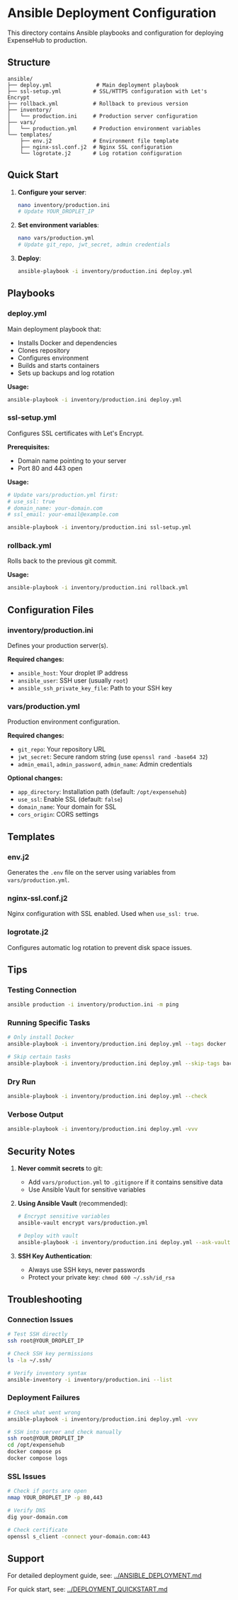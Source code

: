 # Ansible Deployment Configuration

This directory contains Ansible playbooks and configuration for deploying ExpenseHub to production.

## Structure

```
ansible/
├── deploy.yml              # Main deployment playbook
├── ssl-setup.yml          # SSL/HTTPS configuration with Let's Encrypt
├── rollback.yml           # Rollback to previous version
├── inventory/
│   └── production.ini     # Production server configuration
├── vars/
│   └── production.yml     # Production environment variables
└── templates/
    ├── env.j2             # Environment file template
    ├── nginx-ssl.conf.j2  # Nginx SSL configuration
    └── logrotate.j2       # Log rotation configuration
```

## Quick Start

1. **Configure your server**:
   ```bash
   nano inventory/production.ini
   # Update YOUR_DROPLET_IP
   ```

2. **Set environment variables**:
   ```bash
   nano vars/production.yml
   # Update git_repo, jwt_secret, admin credentials
   ```

3. **Deploy**:
   ```bash
   ansible-playbook -i inventory/production.ini deploy.yml
   ```

## Playbooks

### deploy.yml
Main deployment playbook that:
- Installs Docker and dependencies
- Clones repository
- Configures environment
- Builds and starts containers
- Sets up backups and log rotation

**Usage:**
```bash
ansible-playbook -i inventory/production.ini deploy.yml
```

### ssl-setup.yml
Configures SSL certificates with Let's Encrypt.

**Prerequisites:**
- Domain name pointing to your server
- Port 80 and 443 open

**Usage:**
```bash
# Update vars/production.yml first:
# use_ssl: true
# domain_name: your-domain.com
# ssl_email: your-email@example.com

ansible-playbook -i inventory/production.ini ssl-setup.yml
```

### rollback.yml
Rolls back to the previous git commit.

**Usage:**
```bash
ansible-playbook -i inventory/production.ini rollback.yml
```

## Configuration Files

### inventory/production.ini
Defines your production server(s).

**Required changes:**
- `ansible_host`: Your droplet IP address
- `ansible_user`: SSH user (usually `root`)
- `ansible_ssh_private_key_file`: Path to your SSH key

### vars/production.yml
Production environment configuration.

**Required changes:**
- `git_repo`: Your repository URL
- `jwt_secret`: Secure random string (use `openssl rand -base64 32`)
- `admin_email`, `admin_password`, `admin_name`: Admin credentials

**Optional changes:**
- `app_directory`: Installation path (default: `/opt/expensehub`)
- `use_ssl`: Enable SSL (default: `false`)
- `domain_name`: Your domain for SSL
- `cors_origin`: CORS settings

## Templates

### env.j2
Generates the `.env` file on the server using variables from `vars/production.yml`.

### nginx-ssl.conf.j2
Nginx configuration with SSL enabled. Used when `use_ssl: true`.

### logrotate.j2
Configures automatic log rotation to prevent disk space issues.

## Tips

### Testing Connection
```bash
ansible production -i inventory/production.ini -m ping
```

### Running Specific Tasks
```bash
# Only install Docker
ansible-playbook -i inventory/production.ini deploy.yml --tags docker

# Skip certain tasks
ansible-playbook -i inventory/production.ini deploy.yml --skip-tags backups
```

### Dry Run
```bash
ansible-playbook -i inventory/production.ini deploy.yml --check
```

### Verbose Output
```bash
ansible-playbook -i inventory/production.ini deploy.yml -vvv
```

## Security Notes

1. **Never commit secrets** to git:
   - Add `vars/production.yml` to `.gitignore` if it contains sensitive data
   - Use Ansible Vault for sensitive variables

2. **Using Ansible Vault** (recommended):
   ```bash
   # Encrypt sensitive variables
   ansible-vault encrypt vars/production.yml
   
   # Deploy with vault
   ansible-playbook -i inventory/production.ini deploy.yml --ask-vault-pass
   ```

3. **SSH Key Authentication**:
   - Always use SSH keys, never passwords
   - Protect your private key: `chmod 600 ~/.ssh/id_rsa`

## Troubleshooting

### Connection Issues
```bash
# Test SSH directly
ssh root@YOUR_DROPLET_IP

# Check SSH key permissions
ls -la ~/.ssh/

# Verify inventory syntax
ansible-inventory -i inventory/production.ini --list
```

### Deployment Failures
```bash
# Check what went wrong
ansible-playbook -i inventory/production.ini deploy.yml -vvv

# SSH into server and check manually
ssh root@YOUR_DROPLET_IP
cd /opt/expensehub
docker compose ps
docker compose logs
```

### SSL Issues
```bash
# Check if ports are open
nmap YOUR_DROPLET_IP -p 80,443

# Verify DNS
dig your-domain.com

# Check certificate
openssl s_client -connect your-domain.com:443
```

## Support

For detailed deployment guide, see: [../ANSIBLE_DEPLOYMENT.md](../ANSIBLE_DEPLOYMENT.md)

For quick start, see: [../DEPLOYMENT_QUICKSTART.md](../DEPLOYMENT_QUICKSTART.md)


